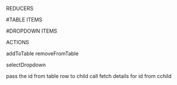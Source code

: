 REDUCERS

#TABLE ITEMS

#DROPDOWN ITEMS

ACTIONS

addToTable
removeFromTable

selectDropdown


pass the id from table row to child
call fetch details for id from cchild